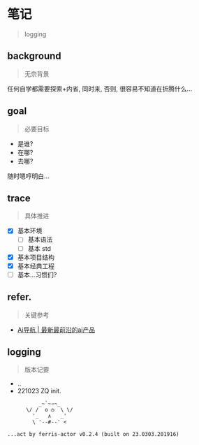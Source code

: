 # 笔记
> logging

## background
> 无奈背景

任何自学都需要探索+内省, 同时来, 否则, 很容易不知道在折腾什么...

## goal
> 必要目标

- 是谁?
- 在哪?
- 去哪?


随时嗯哼明白...

## trace
> 具体推进

- [x] 基本环境
    - [ ] 基本语法
    - [ ] 基本 std
- [x] 基本项目结构
- [x] 基本经典工程
- [ ] 基本...习惯们?

## refer.
> 关键参考

- [Ai导航 | 最新最前沿的ai产品](https://www.ainavpro.com/)


## logging
> 版本记要

- ..
- 221023 ZQ init.




```
          _~`~∽~_
      \/ /  o ◷  \ \/
        '_   ∧   _'
        \ '--#--' <

...act by ferris-actor v0.2.4 (built on 23.0303.201916)
```